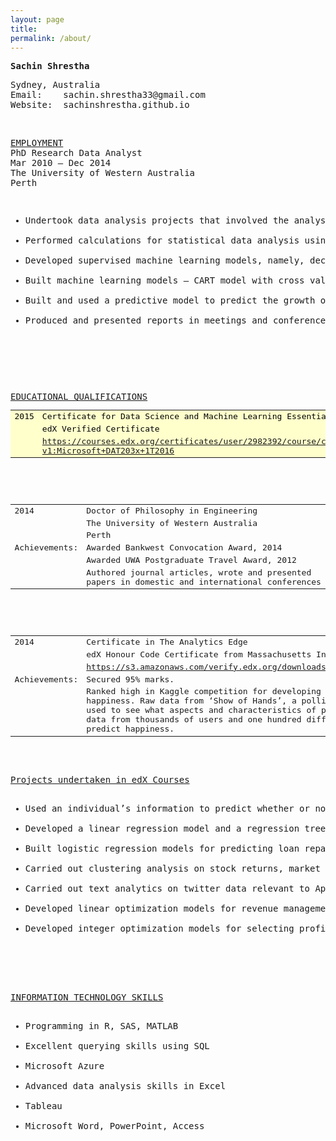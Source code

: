 ```yaml
---
layout: page
title:
permalink: /about/
---
```


<html>
<body>
<pre>
<b>Sachin Shrestha</b>
</pre>
<pre>
Sydney, Australia
Email:    sachin.shrestha33@gmail.com
Website:  sachinshrestha.github.io
</pre>
<br>
<pre>
<u>EMPLOYMENT</u>
PhD Research Data Analyst
Mar 2010 – Dec 2014
The University of Western Australia
Perth
<pre>
<ul>
<li>Undertook data analysis projects that involved the analysis of unstructured, semi-structured and structured data, cleaning and preparation of data, developing statistical and machine learning models, training, testing and validating the statistical/machine learning models.</li>
<li>Performed calculations for statistical data analysis using SAS, R and SQL – performed descriptive evaluation of data, correlations, inferential analyses, comparative tests, hypothesis tests, parametric and non-parametric analyses and created reports.</li>
<li>Developed supervised machine learning models, namely, decision tree and artificial neural network models in R to classify cancer patients into high-risk, medium-risk and low-risk patients.</li>
<li>Built machine learning models – CART model with cross validation and random forest model – to predict the response of cancer cells to drug treatment. Evaluated the performance of the models developed. Further developed and refined the model to predict patient-specific response to cancer therapy. Developed a recommendation system for targeted patient-specific treatment regime.</li>
<li>Built and used a predictive model to predict the growth of brain tumour and its effect on the surrounding brain tissue using biomedical and biomechanical data.</li>
<li>Produced and presented reports in meetings and conferences.</li>
</ul>
</pre>

<pre>
<u>EDUCATIONAL QUALIFICATIONS</u>
<table border="0" style="background-color:#FFFFCC;border-collapse:collapse;border:1px;color:#000000;width:100%" cellpadding="5" cellspacing="3">
<tr><td>2015</td>	<td>Certificate for Data Science and Machine Learning Essentials</td></tr>
			<tr><td></td><td>edX Verified Certificate</td></tr>
			<tr><td></td><td><a href="https://courses.edx.org/certificates/user/2982392/course/course-v1:Microsoft+DAT203x+1T2016">https://courses.edx.org/certificates/user/2982392/course/course-v1:Microsoft+DAT203x+1T2016</a></td></tr>
</table>


<table border="0">
<tr><td>2014</td>		<td>Doctor of Philosophy in Engineering</td></tr>
				<tr><td></td><td>The University of Western Australia</td></tr>
				<tr><td></td><td>Perth</td></tr>
<tr><td>Achievements:</td>	<td>Awarded Bankwest Convocation Award, 2014</td></tr>
				<tr><td></td><td>Awarded UWA Postgraduate Travel Award, 2012</td></tr>
				<tr><td></td><td>Authored journal articles, wrote and presented papers in domestic and international conferences</td></tr>
</table>


<table border="0">
<tr><td>2014</td>	<td>Certificate in The Analytics Edge</td></tr>
			<tr><td></td><td>edX Honour Code Certificate from Massachusetts Institute of Technology</td></tr>
			<tr><td></td><td><a href="https://s3.amazonaws.com/verify.edx.org/downloads/0935f131aaf84d31835667b74a965db0/Certificate.pdf">https://s3.amazonaws.com/verify.edx.org/downloads/0935f131aaf84d31835667b74a965db0/Certificate.pdf</a></td></tr>

<tr><td>Achievements:</td> 	<td>Secured 95% marks.</td></tr>
				<tr><td></td><td>Ranked high in Kaggle competition for developing a machine learning model for predicting happiness. Raw data from ‘Show of Hands’, a polling app for use on mobile devices and the web, was used to see what aspects and characteristics of people's lives predict happiness. In this problem, data from thousands of users and one hundred different questions was used to see which responses predict happiness.</td></tr>
</table>


<u>Projects undertaken in edX Courses</u>
<ul>
<li>Used an individual’s information to predict whether or not the person earns more than $50,000 per year. The source of the data was Census Data for Earnings, 2010. For the purpose of solving this problem, I built a logistic regression model, a CART model, a CART model with cross-validation, and a random forest model and compared their accuracies to choose the best model.</li>
<li>Developed a linear regression model and a regression tree model for predicting life-expectancy using publicly available census data and analysed predictions.</li>
<li>Built logistic regression models for predicting loan repayment, and for the prediction of business failure.</li>
<li>Carried out clustering analysis on stock returns, market segmentation for airlines, and for predicting medical costs.</li>
<li>Carried out text analytics on twitter data relevant to Apple iPhone 5C in order to assess consumer sentiment associated with the product.</li>
<li>Developed linear optimization models for revenue management, investment management under taxation and, outsourcing decision on textile production.</li>
<li>Developed integer optimization models for selecting profitable hotel sites, assigning sales regions for pharmaceutical company and, optimizing sales channels for organic farm products.</li>
</ul>



<u>INFORMATION TECHNOLOGY SKILLS</u>
<ul>
<li>Programming in R, SAS, MATLAB</li>
<li>Excellent querying skills using SQL</li>
<li>Microsoft Azure</li>
<li>Advanced data analysis skills in Excel</li>
<li>Tableau</li>
<li>Microsoft Word, PowerPoint, Access</li>
</ul>
</body>
</html>
 
